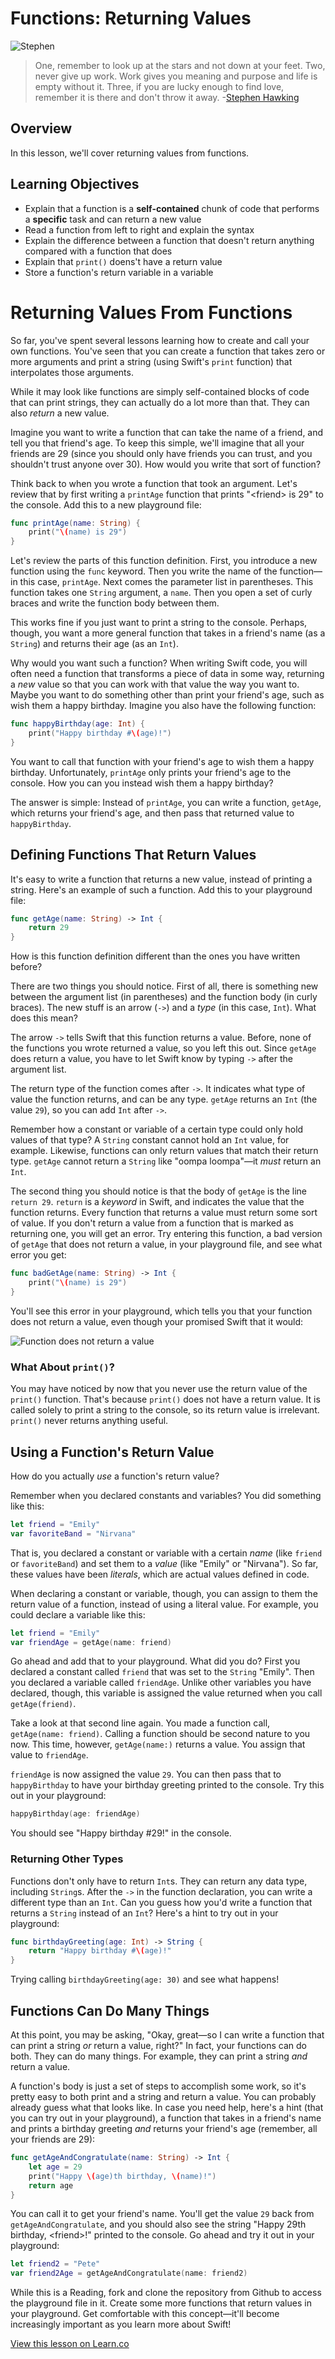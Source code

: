 # Functions: Returning Values

![Stephen](http://i.imgur.com/1fx5aqz.jpg?1)

> One, remember to look up at the stars and not down at your feet. Two, never give up work. Work gives you meaning and purpose and life is empty without it. Three, if you are lucky enough to find love, remember it is there and don't throw it away. -[Stephen Hawking](https://en.wikipedia.org/wiki/Stephen_Hawking)

## Overview

In this lesson, we'll cover returning values from functions. 

## Learning Objectives

* Explain that a function is a **self-contained** chunk of code that performs a **specific** task and can return a new value
* Read a function from left to right and explain the syntax
* Explain the difference between a function that doesn't return anything compared with a function that does
* Explain that `print()` doens't have a return value
* Store a function's return variable in a variable 


# Returning Values From Functions

So far, you've spent several lessons learning how to create and call your own functions. You've seen that you can create a function that takes zero or more arguments and print a string (using Swift's `print` function) that interpolates those arguments.

While it may look like functions are simply self-contained blocks of code that can print strings, they can actually do a lot more than that. They can also _return_ a new value.

Imagine you want to write a function that can take the name of a friend, and tell you that friend's age. To keep this simple, we'll imagine that all your friends are 29 (since you should only have friends you can trust, and you shouldn't trust anyone over 30). How would you write that sort of function?

Think back to when you wrote a function that took an argument. Let's review that by first writing a `printAge` function that prints "&lt;friend&gt; is 29" to the console. Add this to a new playground file:

```swift
func printAge(name: String) {
    print("\(name) is 29")
}
```

Let's review the parts of this function definition. First, you introduce a new function using the `func` keyword. Then you write the name of the function—in this case, `printAge`. Next comes the parameter list in parentheses. This function takes one `String` argument, a `name`. Then you open a set of curly braces and write the function body between them.

This works fine if you just want to print a string to the console. Perhaps, though, you want a more general function that takes in a friend's name (as a `String`) and returns their age (as an `Int`).

Why would you want such a function? When writing Swift code, you will often need a function that transforms a piece of data in some way, returning a _new_ value so that you can work with that value the way you want to. Maybe you want to do something other than print your friend's age, such as wish them a happy birthday. Imagine you also have the following function:

```swift
func happyBirthday(age: Int) {
    print("Happy birthday #\(age)!")
}
```

You want to call that function with your friend's age to wish them a happy birthday. Unfortunately, `printAge` only prints your friend's age to the console. How you can you instead wish them a happy birthday?

The answer is simple: Instead of `printAge`, you can write a function, `getAge`, which returns your friend's age, and then pass that returned value to `happyBirthday`.

## Defining Functions That Return Values

It's easy to write a function that returns a new value, instead of printing a string. Here's an example of such a function. Add this to your playground file:

```swift
func getAge(name: String) -> Int {
    return 29
}
```

How is this function definition different than the ones you have written before?

There are two things you should notice. First of all, there is something new between the argument list (in parentheses) and the function body (in curly braces). The new stuff is an arrow (`->`) and a _type_ (in this case, `Int`). What does this mean?

The arrow `->` tells Swift that this function returns a value. Before, none of the functions you wrote returned a value, so you left this out. Since `getAge` does return a value, you have to let Swift know by typing `->` after the argument list.

The return type of the function comes after `->`. It indicates what type of value the function returns, and can be any type. `getAge` returns an `Int` (the value `29`), so you can add `Int` after `->`.

Remember how a constant or variable of a certain type could only hold values of that type? A `String` constant cannot hold an `Int` value, for example. Likewise, functions can only return values that match their return type. `getAge` cannot return a `String` like "oompa loompa"—it _must_ return an `Int`.

The second thing you should notice is that the body of `getAge` is the line `return 29`. `return` is a _keyword_ in Swift, and indicates the value that the function returns. Every function that returns a value must return some sort of value. If you don't return a value from a function that is marked as returning one, you will get an error. Try entering this function, a bad version of `getAge` that does not return a value, in your playground file, and see what error you get:

```swift
func badGetAge(name: String) -> Int {
    print("\(name) is 29")
}
```

You'll see this error in your playground, which tells you that your function does not return a value, even though your promised Swift that it would:

![Function does not return a value](http://i.imgur.com/wec87HM.png)

### What About `print()`?

You may have noticed by now that you never use the return value of the `print()` function. That's because `print()` does not have a return value. It is called solely to print a string to the console, so its return value is irrelevant. `print()` never returns anything useful.

## Using a Function's Return Value

How do you actually _use_ a function's return value?

Remember when you declared constants and variables? You did something like this:

```swift
let friend = "Emily"
var favoriteBand = "Nirvana"
```

That is, you declared a constant or variable with a certain _name_ (like `friend` or `favoriteBand`) and set them to a _value_ (like "Emily" or "Nirvana"). So far, these values have been _literals_, which are actual values defined in code.

When declaring a constant or variable, though, you can assign to them the return value of a function, instead of using a literal value. For example, you could declare a variable like this:

```swift
let friend = "Emily"
var friendAge = getAge(name: friend)
```

Go ahead and add that to your playground. What did you do? First you declared a constant called `friend` that was set to the `String` "Emily". Then you declared a variable called `friendAge`. Unlike other variables you have declared, though, this variable is assigned the value returned when you call `getAge(friend)`.

Take a look at that second line again. You made a function call, `getAge(name: friend)`. Calling a function should be second nature to you now. This time, however, `getAge(name:)` returns a value. You assign that value to `friendAge`.



`friendAge` is now assigned the value `29`. You can then pass that to `happyBirthday` to have your birthday greeting printed to the console. Try this out in your playground:

```swift
happyBirthday(age: friendAge)
```

You should see "Happy birthday #29!" in the console.

### Returning Other Types

Functions don't only have to return `Int`s. They can return any data type, including `String`s. After the `->` in the function declaration, you can write a different type than an `Int`. Can you guess how you'd write a function that returns a `String` instead of an `Int`? Here's a hint to try out in your playground:

```swift
func birthdayGreeting(age: Int) -> String {
    return "Happy birthday #\(age)!"
}
```

Trying calling `birthdayGreeting(age: 30)` and see what happens!

## Functions Can Do Many Things

At this point, you may be asking, "Okay, great—so I can write a function that can print a string _or_ return a value, right?" In fact, your functions can do both. They can do many things. For example, they can print a string _and_ return a value.

A function's body is just a set of steps to accomplish some work, so it's pretty easy to both print and a string and return a value. You can probably already guess what that looks like. In case you need help, here's a hint (that you can try out in your playground), a function that takes in a friend's name and prints a birthday greeting _and_ returns your friend's age (remember, all your friends are 29):

```swift
func getAgeAndCongratulate(name: String) -> Int {
    let age = 29
    print("Happy \(age)th birthday, \(name)!")
    return age
}
```

You can call it to get your friend's name. You'll get the value `29` back from `getAgeAndCongratulate`, and you should also see the string "Happy 29th birthday, &lt;friend&gt;!" printed to the console. Go ahead and try it out in your playground:

```swift
let friend2 = "Pete"
var friend2Age = getAgeAndCongratulate(name: friend2)
```

While this is a Reading, fork and clone the repository from Github to access the playground file in it. Create some more functions that return values in your playground. Get comfortable with this concept—it'll become increasingly important as you learn more about Swift!

<a href='https://learn.co/lessons/FunctionReturn' data-visibility='hidden'>View this lesson on Learn.co</a>
